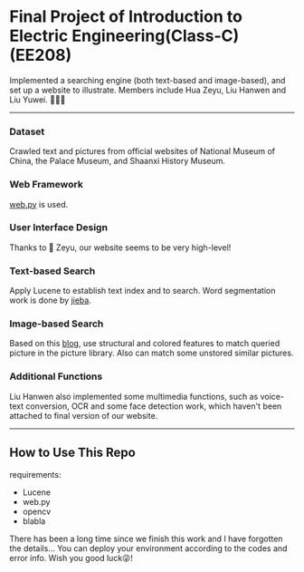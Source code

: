 # Final Project of Introduction to Electric Engineering(Class-C)(EE208)
Implemented a searching engine (both text-based and image-based), and set up a website to illustrate. Members include Hua Zeyu, Liu Hanwen and Liu Yuwei. 🌈🌈🌈
***
### Dataset
Crawled text and pictures from official websites of National Museum of China, the Palace Museum, and Shaanxi History Museum.
### Web Framework
[web.py](http://webpy.org/) is used.
### User Interface Design
Thanks to 🌸 Zeyu, our website seems to be very high-level!
### Text-based Search
Apply Lucene to establish text index and to search. Word segmentation work is done by [jieba](https://github.com/fxsjy/jieba).
### Image-based Search
Based on this [blog](https://blog.csdn.net/coderhuhy/article/details/46575667), use structural and colored features to match queried picture in the picture library. Also can match some unstored similar pictures.
### Additional Functions
Liu Hanwen also implemented some multimedia functions, such as voice-text conversion, OCR and some face detection work, which haven't been attached to final version of our website.
***
## How to Use This Repo
requirements:   
* Lucene
* web.py
* opencv
* blabla  
  
There has been a long time since we finish this work and I have forgotten the details... You can deploy your environment according to the codes and error info. Wish you good luck😜!